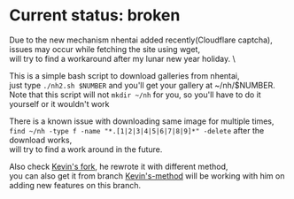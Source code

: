 # Current status: broken

Due to the new mechanism nhentai added recently(Cloudflare captcha), issues may occur while fetching the site using wget, \
will try to find a workaround after my lunar new year holiday. \

This is a simple bash script to download galleries from nhentai, \
just type `./nh2.sh $NUMBER` and you'll get your gallery at ~/nh/$NUMBER.\
Note that this script will not `mkdir ~/nh` for you, so you'll have to do it yourself or it wouldn't work

There is a known issue with downloading same image for multiple times, \
`find ~/nh -type f -name "*.[1|2|3|4|5|6|7|8|9]*" -delete` after the download works,\
will try to find a work around in the future.

Also check [Kevin's fork](https://github.com/XiaoPanPanKevinPan/nh-project), he rewrote it with different method,\
you can also get it from branch [Kevin's-method](https://github.com/chengyin30069/nh-project/tree/Kevin's-Method)
will be working with him on adding new features on this branch.
